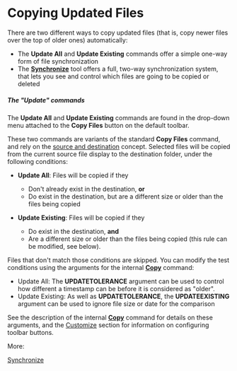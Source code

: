 # Copying Updated Files

There are two different ways to copy updated files (that is, copy newer files over the top of older ones) automatically:

- The **Update All** and **Update Existing** commands offer a simple one-way form of file synchronization
- The **[Synchronize](/Manual/file_operations/copying_moving_and_deleting_files/copying_updated_files/synchronize.md)** tool offers a full, two-way synchronization system, that lets you see and control which files are going to be copied or deleted

##### The "Update" commands

The **Update All** and **Update Existing** commands are found in the drop-down menu attached to the **Copy Files** button on the default toolbar.

These two commands are variants of the standard **Copy Files** command, and rely on the [source and destination](/Manual/basic_concepts/source_and_destination.md) concept. Selected files will be copied from the current source file display to the destination folder, under the following conditions:

- **Update All**: Files will be copied if they
  - Don't already exist in the destination, **or**
  - Do exist in the destination, but are a different size or older than the files being copied

- **Update Existing**: Files will be copied if they
  - Do exist in the destination, **and**
  - Are a different size or older than the files being copied (this rule can be modified, see below).

Files that don't match those conditions are skipped. You can modify the test conditions using the arguments for the internal **[Copy](/Manual/reference/command_reference/internal_commands/copy.md)** command:

- Update All: The **UPDATETOLERANCE** argument can be used to control how different a timestamp can be before it is considered as "older".
- Update Existing: As well as **UPDATETOLERANCE**, the **UPDATEEXISTING** argument can be used to ignore file size or date for the comparison

See the description of the internal **[Copy](/Manual/reference/command_reference/internal_commands/copy.md)** command for details on these arguments, and the [Customize](/Manual/customize/RAEDME.md) section for information on configuring toolbar buttons.

More:

[Synchronize](/Manual/file_operations/copying_moving_and_deleting_files/copying_updated_files/synchronize.md)  
